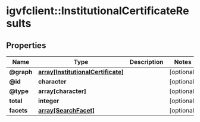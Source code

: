 # igvfclient::InstitutionalCertificateResults


## Properties
Name | Type | Description | Notes
------------ | ------------- | ------------- | -------------
**@graph** | [**array[InstitutionalCertificate]**](InstitutionalCertificate.md) |  | [optional] 
**@id** | **character** |  | [optional] 
**@type** | **array[character]** |  | [optional] 
**total** | **integer** |  | [optional] 
**facets** | [**array[SearchFacet]**](SearchFacet.md) |  | [optional] 


